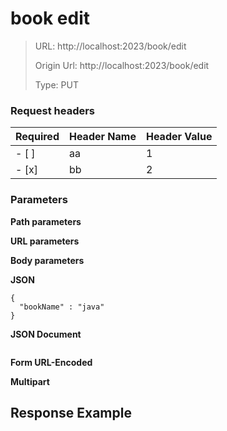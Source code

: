 # book edit

> URL: http://localhost:2023/book/edit
>
> Origin Url: http://localhost:2023/book/edit
>
> Type: PUT

### Request headers

|Required|Header Name| Header Value|
|---------|------|-----|
|- [ ] &nbsp;|aa|1|
|- [x] &nbsp;|bb|2|

### Parameters

**Path parameters**

**URL parameters**

**Body parameters**

**JSON**

```
{
  "bookName" : "java"
}
```

**JSON Document**

```
```

**Form URL-Encoded**

**Multipart**

## Response Example

```
```
